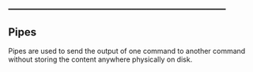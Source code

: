 ## ____________________________________________

## Pipes

Pipes are used to send the output of one command to another command without storing the content anywhere physically on disk.
